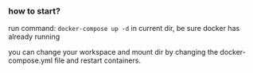 ### how to start?

run command: `docker-compose up -d` in current dir, be sure docker has already running

you can change your workspace and mount dir by changing the docker-compose.yml file and restart containers.
